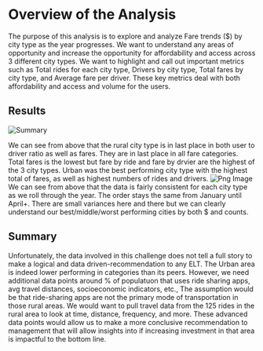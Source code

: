 # Overview of the Analysis
The purpose of this analysis is to explore and analyze Fare trends ($) by city type as the year progresses.  We want to understand any areas of opportunity and increase the opportunity for affordability and access across 3 different city types.  We want to highlight and call out important metrics such as Total rides for each city type, Drivers by city type, Total fares by city type, and Average fare per driver.  These key metrics deal with both affordability and access and volume for the users.

## Results

![Summary](https://user-images.githubusercontent.com/98061420/156940110-182b1898-471a-4cb0-ad18-631ab9a4379f.PNG)

We can see from above that the rural city type is in last place in both user to driver ratio as well as fares.  They are in last place in all fare categories.  Total fares is the lowest but fare by ride and fare by drvier are the highest of the 3 city types.  Urban was the best performing city type with the highest total of fares, as well as highest numbers of rides and drivers.
![Png Image](https://user-images.githubusercontent.com/98061420/156940284-58237ab6-52fd-4f9c-a0b9-ac2f21beca27.PNG)
We can see from above that the data is fairly consistent for each city type as we roll through the year.  The order stays the same from January until April+. There are small variances here and there but we can clearly understand our best/middle/worst performing cities by both $ and counts.

## Summary
Unfortunately, the data involved in this challenge does not tell a full story to make a logical and data driven-recommendation to any ELT.  The Urban area is indeed lower performing in categories than its peers.  However, we need additional data points around % of populatuon that uses ride sharing apps, avg travel distances, socioeconomic indicators, etc.,  The assumption would be that ride-sharing apps are not the primary mode of transportation in those rural areas.  We would want to pull travel data from the 125 rides in the rural area to look at time, distance, frequency, and more. These advanced data points would allow us to make a more conclusive recommendation to management that will allow insights into if increasing investment in that area is impactful to the bottom line.
